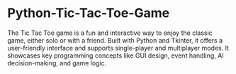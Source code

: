 # Python-Tic-Tac-Toe-Game
The Tic Tac Toe game is a fun and interactive way to enjoy the classic game, either solo or with a friend. Built with Python and Tkinter, it offers a user-friendly interface and supports single-player and multiplayer modes. It showcases key programming concepts like GUI design, event handling, AI decision-making, and game logic.
